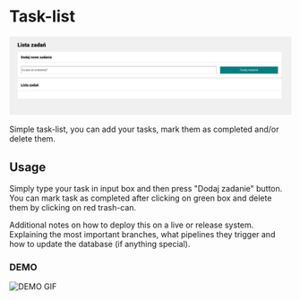 # Task-list

![DEMO IMAGE](https://github.com/styszyl/task-list/blob/master/images/og-image.png)

Simple task-list, you can add your tasks, mark them as completed and/or delete them.

## Usage

Simply type your task in input box and then press "Dodaj zadanie" button. You can mark task as completed after clicking on green box and delete them by clicking on red trash-can.

Additional notes on how to deploy this on a live or release system. Explaining the most important branches, what pipelines they trigger and how to update the database (if anything special).

### DEMO
![DEMO GIF](https://gyazo.com/626ea4ccdf51fb29902ed18bd2a735f4)

